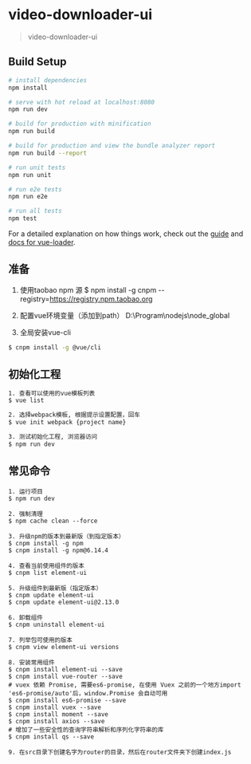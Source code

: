 # video-downloader-ui

> video-downloader-ui

## Build Setup

``` bash
# install dependencies
npm install

# serve with hot reload at localhost:8080
npm run dev

# build for production with minification
npm run build

# build for production and view the bundle analyzer report
npm run build --report

# run unit tests
npm run unit

# run e2e tests
npm run e2e

# run all tests
npm test
```

For a detailed explanation on how things work, check out the [guide](http://vuejs-templates.github.io/webpack/) and [docs for vue-loader](http://vuejs.github.io/vue-loader).


## 准备
1. 使用taobao npm 源
$ npm install -g cnpm --registry=https://registry.npm.taobao.org

2. 配置vue环境变量（添加到path）
D:\Program\nodejs\node_global

3. 全局安装vue-cli
``` bash
$ cnpm install -g @vue/cli
```

## 初始化工程
``` bash
1. 查看可以使用的vue模板列表
$ vue list

2. 选择webpack模板, 根据提示设置配置，回车
$ vue init webpack {project name}

3. 测试初始化工程, 浏览器访问
$ npm run dev
```

## 常见命令
```
1. 运行项目
$ npm run dev

2. 强制清理
$ npm cache clean --force

3. 升级npm的版本到最新版（到指定版本）
$ cnpm install -g npm
$ cnpm install -g npm@6.14.4

4. 查看当前使用组件的版本
$ cnpm list element-ui

5. 升级组件到最新版（指定版本）
$ cnpm update element-ui
$ cnpm update element-ui@2.13.0

6. 卸载组件
$ cnpm uninstall element-ui

7. 列举包可使用的版本
$ cnpm view element-ui versions

8. 安装常用组件
$ cnpm install element-ui --save
$ cnpm install vue-router --save
# vuex 依赖 Promise, 需要es6-promise, 在使用 Vuex 之前的一个地方import 'es6-promise/auto'后，window.Promise 会自动可用
$ cnpm install es6-promise --save
$ cnpm install vuex --save
$ cnpm install moment --save
$ cnpm install axios --save
# 增加了一些安全性的查询字符串解析和序列化字符串的库
$ cnpm install qs --save

9. 在src目录下创建名字为router的目录，然后在router文件夹下创建index.js
```


